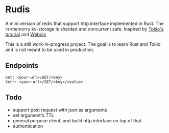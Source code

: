 # Rudis
A mini version of redis that support http interface implemented in Rust. The in-memorry kv-storage is sharded and concurrent safe. Inspired by [Tokio's tutorial](https://tokio.rs/tokio/tutorial) and [Webdis](https://github.com/nicolasff/webdis)

This is a still work-in-progress project. The goal is to learn Rust and Tokio and is not meant to be used in production.
## Endpoints
```
Get: <your-url>/GET/<key>
Setr: <your-url>/SET/<key>/<value>
```

## Todo
- support post request with json as arguments
- set argument's TTL
- general purpose client, and build http interface on top of that
- authentication

